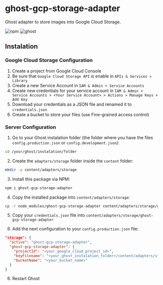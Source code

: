 # ghost-gcp-storage-adapter
Ghost adapter to store images into Google Cloud Storage.

![npm](https://img.shields.io/npm/v/ghost-gcp-storage-adapter?color=blue&label=NPM%20Version)
![ghost](https://img.shields.io/badge/Ghost%20Version-5.x-blue)

## Instalation
### Google Cloud Storage Configuration
1. Create a project from Google Cloud Console
2. Be sure that `Google Cloud Storage API` is enable in `APIs & Services > Library`
3. Create a new Service Account in `IAM & Admin > Service Accounts`
4. Create new credentials for your service account in `IAM & Admin > Service Accounts > <Your Service Account> > Actions > Manage Keys > Add Key`
5. Download your credentials as a JSON file and renamed it to `credentials.json`
6. Create a bucket to store your files (use Fine-grained access control)

### Server Configuration
1. Go to your Ghost instalation folder (the folder where you have the files `config.production.json` or `config.development.json`):
```bash
cd /your/ghost/instalation/folder
```

2. Create the `adapters/storage` folder inside the `content` folder:
```bash
mkdir -p content/adapters/storage
```

3. Install this package via NPM:
```bash
npm i ghost-gcp-storage-adapter
```

4. Copy the installed package into `content/adapters/storage`:
```bash
cp -r node_modules/ghost-gcp-storage-adapter content/adapters/storage/ghost-gcp-storage-adapter
```

5. Copy your `credentials.json` file into `content/adapters/storage/ghost-gcp-storage-adapter`

7. Add the next configuration to your `config.production.json` file:
```json
"storage": {
  "active": "ghost-gcp-storage-adapter",
  "ghost-gcp-storage-adapter": {
    "projectId": "<your_google_cloud_project_id>",
    "keyFilename": "<your_ghost_instalation_folder>/content/adapters/storage/ghost-gcp-storage-adapter/credentials.json",
    "bucketName": "<your_bucket_name>"
  }
}
```

6. Restart Ghost
